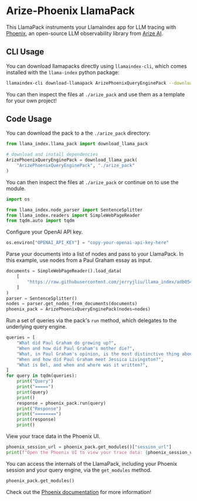 # Arize-Phoenix LlamaPack

This LlamaPack instruments your LlamaIndex app for LLM tracing with [Phoenix](https://github.com/Arize-ai/phoenix), an open-source LLM observability library from [Arize AI](https://phoenix.arize.com/).

## CLI Usage

You can download llamapacks directly using `llamaindex-cli`, which comes installed with the `llama-index` python package:

```bash
llamaindex-cli download-llamapack ArizePhoenixQueryEnginePack --download-dir ./arize_pack
```

You can then inspect the files at `./arize_pack` and use them as a template for your own project!

## Code Usage

You can download the pack to a the `./arize_pack` directory:

```python
from llama_index.llama_pack import download_llama_pack

# download and install dependencies
ArizePhoenixQueryEnginePack = download_llama_pack(
    "ArizePhoenixQueryEnginePack", "./arize_pack"
)
```

You can then inspect the files at `./arize_pack` or continue on to use the module.

```python
import os

from llama_index.node_parser import SentenceSplitter
from llama_index.readers import SimpleWebPageReader
from tqdm.auto import tqdm
```

Configure your OpenAI API key.

```python
os.environ["OPENAI_API_KEY"] = "copy-your-openai-api-key-here"
```

Parse your documents into a list of nodes and pass to your LlamaPack. In this example, use nodes from a Paul Graham essay as input.

```python
documents = SimpleWebPageReader().load_data(
    [
        "https://raw.githubusercontent.com/jerryjliu/llama_index/adb054429f642cc7bbfcb66d4c232e072325eeab/examples/paul_graham_essay/data/paul_graham_essay.txt"
    ]
)
parser = SentenceSplitter()
nodes = parser.get_nodes_from_documents(documents)
phoenix_pack = ArizePhoenixQueryEnginePack(nodes=nodes)
```

Run a set of queries via the pack's `run` method, which delegates to the underlying query engine.

```python
queries = [
    "What did Paul Graham do growing up?",
    "When and how did Paul Graham's mother die?",
    "What, in Paul Graham's opinion, is the most distinctive thing about YC?",
    "When and how did Paul Graham meet Jessica Livingston?",
    "What is Bel, and when and where was it written?",
]
for query in tqdm(queries):
    print("Query")
    print("=====")
    print(query)
    print()
    response = phoenix_pack.run(query)
    print("Response")
    print("========")
    print(response)
    print()
```

View your trace data in the Phoenix UI.

```python
phoenix_session_url = phoenix_pack.get_modules()["session_url"]
print(f"Open the Phoenix UI to view your trace data: {phoenix_session_url}")
```

You can access the internals of the LlamaPack, including your Phoenix session and your query engine, via the `get_modules` method.

```python
phoenix_pack.get_modules()
```

Check out the [Phoenix documentation](https://docs.arize.com/phoenix/) for more information!
